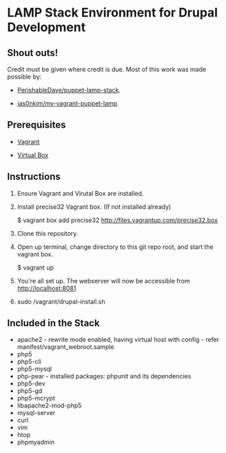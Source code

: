 # LAMP Stack Environment for Drupal Development

## Shout outs!

Credit must be given where credit is due. Most of this work was made possible by:

* [PerishableDave/puppet-lamp-stack](https://github.com/PerishableDave/puppet-lamp-stack).

* [jas0nkim/my-vagrant-puppet-lamp](https://github.com/jas0nkim/my-vagrant-puppet-lamp).

## Prerequisites

* [Vagrant](http://www.vagrantup.com/)

* [Virtual Box](https://www.virtualbox.org/)

## Instructions


1. Ensure Vagrant and Virutal Box are installed.

2. Install precise32 Vagrant box. (If not installed already)

	$ vagrant box add precise32 http://files.vagrantup.com/precise32.box

3. Clone this repository.

4. Open up terminal, change directory to this git repo root, and start the vagrant box.

	$ vagrant up

5. You're all set up. The webserver will now be accessible from [http://localhost:8081](http://localhost:8081)

6. sudo /vagrant/drupal-install.sh

## Included in the Stack

* apache2 - rewrite mode enabled, having virtual host with config - refer manifest/vagrant_webroot.sample
* php5
* php5-cli
* php5-mysql
* php-pear - installed packages: phpunit and its dependencies
* php5-dev
* php5-gd
* php5-mcrypt
* libapache2-mod-php5
* mysql-server
* curl
* vim
* htop
* phpmyadmin
